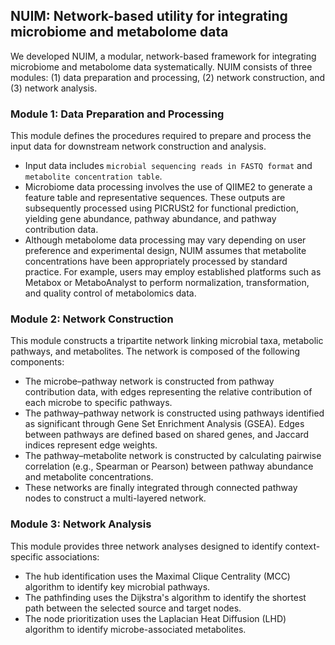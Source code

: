 ## NUIM: Network-based utility for integrating microbiome and metabolome data

We developed NUIM, a modular, network-based framework for integrating microbiome and metabolome data systematically. NUIM consists of three modules: (1) data preparation and processing, (2) network construction, and (3) network analysis.

### Module 1: Data Preparation and Processing

This module defines the procedures required to prepare and process the input data for downstream network construction and analysis.

- Input data includes `microbial sequencing reads in FASTQ format` and `metabolite concentration table`.  
- Microbiome data processing involves the use of QIIME2 to generate a feature table and representative sequences. These outputs are subsequently processed using PICRUSt2 for functional prediction, yielding gene abundance, pathway abundance, and pathway contribution data.  
- Although metabolome data processing may vary depending on user preference and experimental design, NUIM assumes that metabolite concentrations have been appropriately processed by standard practice. For example, users may employ established platforms such as Metabox or MetaboAnalyst to perform normalization, transformation, and quality control of metabolomics data.

### Module 2: Network Construction

This module constructs a tripartite network linking microbial taxa, metabolic pathways, and metabolites. The network is composed of the following components:

- The microbe–pathway network is constructed from pathway contribution data, with edges representing the relative contribution of each microbe to specific pathways.  
- The pathway–pathway network is constructed using pathways identified as significant through Gene Set Enrichment Analysis (GSEA). Edges between pathways are defined based on shared genes, and Jaccard indices represent edge weights.  
- The pathway–metabolite network is constructed by calculating pairwise correlation (e.g., Spearman or Pearson) between pathway abundance and metabolite concentrations.  
- These networks are finally integrated through connected pathway nodes to construct a multi-layered network.

### Module 3: Network Analysis

This module provides three network analyses designed to identify context-specific associations:

- The hub identification uses the Maximal Clique Centrality (MCC) algorithm to identify key microbial pathways.  
- The pathfinding uses the Dijkstra's algorithm to identify the shortest path between the selected source and target nodes.  
- The node prioritization uses the Laplacian Heat Diffusion (LHD) algorithm to identify microbe-associated metabolites.
